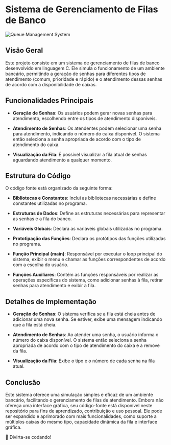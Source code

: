 # Sistema de Gerenciamento de Filas de Banco

![Queue Management System](https://your_image_url_here)

## Visão Geral

Este projeto consiste em um sistema de gerenciamento de filas de banco desenvolvido em linguagem C. Ele simula o funcionamento de um ambiente bancário, permitindo a geração de senhas para diferentes tipos de atendimento (comum, prioridade e rápido) e o atendimento dessas senhas de acordo com a disponibilidade de caixas.

## Funcionalidades Principais

- **Geração de Senhas**: Os usuários podem gerar novas senhas para atendimento, escolhendo entre os tipos de atendimento disponíveis.

- **Atendimento de Senhas**: Os atendentes podem selecionar uma senha para atendimento, indicando o número do caixa disponível. O sistema então seleciona a senha apropriada de acordo com o tipo de atendimento do caixa.

- **Visualização da Fila**: É possível visualizar a fila atual de senhas aguardando atendimento a qualquer momento.

## Estrutura do Código

O código fonte está organizado da seguinte forma:

- **Bibliotecas e Constantes**: Inclui as bibliotecas necessárias e define constantes utilizadas no programa.

- **Estruturas de Dados**: Define as estruturas necessárias para representar as senhas e a fila do banco.

- **Variáveis Globais**: Declara as variáveis globais utilizadas no programa.

- **Prototipação das Funções**: Declara os protótipos das funções utilizadas no programa.

- **Função Principal (main)**: Responsável por executar o loop principal do sistema, exibir o menu e chamar as funções correspondentes de acordo com a escolha do usuário.

- **Funções Auxiliares**: Contém as funções responsáveis por realizar as operações específicas do sistema, como adicionar senhas à fila, retirar senhas para atendimento e exibir a fila.

## Detalhes de Implementação

- **Geração de Senhas**: O sistema verifica se a fila está cheia antes de adicionar uma nova senha. Se estiver, exibe uma mensagem indicando que a fila está cheia.

- **Atendimento de Senhas**: Ao atender uma senha, o usuário informa o número do caixa disponível. O sistema então seleciona a senha apropriada de acordo com o tipo de atendimento do caixa e a remove da fila.

- **Visualização da Fila**: Exibe o tipo e o número de cada senha na fila atual.

## Conclusão

Este sistema oferece uma simulação simples e eficaz de um ambiente bancário, facilitando o gerenciamento de filas de atendimento. Embora não ofereça uma interface gráfica, seu código-fonte está disponível neste repositório para fins de aprendizado, contribuição e uso pessoal. Ele pode ser expandido e aprimorado com mais funcionalidades, como suporte a múltiplos caixas do mesmo tipo, capacidade dinâmica da fila e interface gráfica.

🚀 Divirta-se codando!

